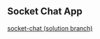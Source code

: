 ## Socket Chat App

<a href="https://github.com/sf-wdi-24/socket-chat/tree/solution" target="_blank">socket-chat (solution branch)</a>